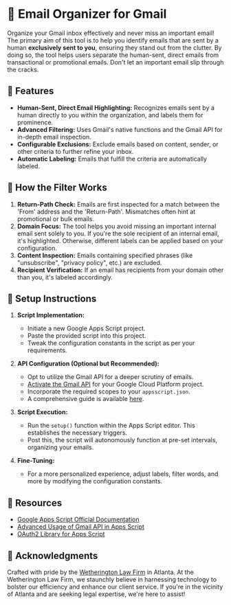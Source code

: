 # 📧 Email Organizer for Gmail

Organize your Gmail inbox effectively and never miss an important email! The primary aim of this tool is to help you identify emails that are sent by a human **exclusively sent to you**, ensuring they stand out from the clutter. By doing so, the tool helps users separate the human-sent, direct emails from transactional or promotional emails.  Don't let an important email slip through the cracks.  

## 🌟 Features

- **Human-Sent, Direct Email Highlighting:** Recognizes emails sent by a human directly to you within the organization, and labels them for prominence.
- **Advanced Filtering:** Uses Gmail's native functions and the Gmail API for in-depth email inspection.
- **Configurable Exclusions:** Exclude emails based on content, sender, or other criteria to further refine your inbox.
- **Automatic Labeling:** Emails that fulfill the criteria are automatically labeled.

## 📂 How the Filter Works

1. **Return-Path Check:** Emails are first inspected for a match between the 'From' address and the 'Return-Path'. Mismatches often hint at promotional or bulk emails.
2. **Domain Focus:** The tool helps you avoid missing an important internal email sent solely to you. If you're the sole recipient of an internal email, it's highlighted. Otherwise, different labels can be applied based on your configuration.
3. **Content Inspection:** Emails containing specified phrases (like "unsubscribe", "privacy policy", etc.) are excluded.
4. **Recipient Verification:** If an email has recipients from your domain other than you, it's labeled accordingly.

## 🚀 Setup Instructions

1. **Script Implementation:** 
   - Initiate a new Google Apps Script project.
   - Paste the provided script into this project.
   - Tweak the configuration constants in the script as per your requirements.

2. **API Configuration (Optional but Recommended):**
   - Opt to utilize the Gmail API for a deeper scrutiny of emails.
   - [Activate the Gmail API](https://developers.google.com/gmail/api/quickstart/apps-script) for your Google Cloud Platform project.
   - Incorporate the required scopes to your `appsscript.json`.
   - A comprehensive guide is available [here](https://developers.google.com/apps-script/guides/services/advanced).

3. **Script Execution:**
   - Run the `setup()` function within the Apps Script editor. This establishes the necessary triggers.
   - Post this, the script will autonomously function at pre-set intervals, organizing your emails.

4. **Fine-Tuning:**
   - For a more personalized experience, adjust labels, filter words, and more by modifying the configuration constants.

## 📘 Resources

- [Google Apps Script Official Documentation](https://developers.google.com/apps-script)
- [Advanced Usage of Gmail API in Apps Script](https://developers.google.com/apps-script/advanced/gmail)
- [OAuth2 Library for Apps Script](https://github.com/googlesamples/apps-script-oauth2)

## 🙌 Acknowledgments

Crafted with pride by the [Wetherington Law Firm](https://www.wfirm.com/) in Atlanta. At the Wetherington Law Firm, we staunchly believe in harnessing technology to bolster our efficiency and enhance our client service. If you're in the vicinity of Atlanta and are seeking legal expertise, we're here to assist!
